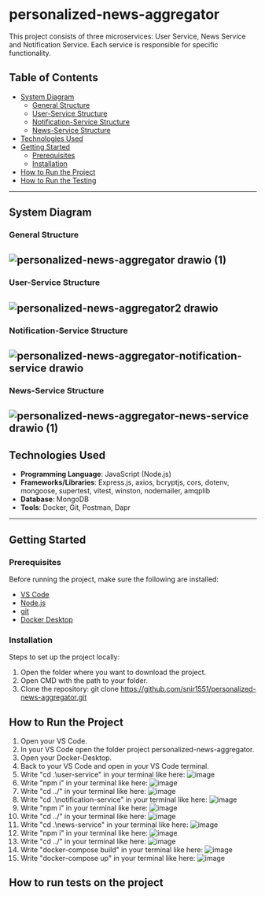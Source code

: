 # personalized-news-aggregator

This project consists of three microservices: User Service, News Service and Notification Service. Each service is responsible for specific functionality.


## Table of Contents
- [System Diagram](#system-diagram)
  - [General Structure](#general-structure)
  - [User-Service Structure](#user-service-structure)
  - [Notification-Service Structure](#notification-service-structure)
  - [News-Service Structure](#news-service-structure)
- [Technologies Used](#technologies-used)
- [Getting Started](#getting-started)  
  - [Prerequisites](#prerequisites)  
  - [Installation](#installation)
- [How to Run the Project](#how-to-run-the-project)  
- [How to Run the Testing](#how-to-run-the-testing)

---

## System Diagram

### General Structure
![personalized-news-aggregator drawio (1)](https://github.com/user-attachments/assets/c4f9c13d-3ff2-48f3-86d8-7f9b609b616b)
---
### User-Service Structure
![personalized-news-aggregator2 drawio](https://github.com/user-attachments/assets/5836261a-1b6f-463b-887a-dad353c29cab)
---
### Notification-Service Structure
![personalized-news-aggregator-notification-service drawio](https://github.com/user-attachments/assets/2adb2e9d-2acb-483c-80a9-0e5af2e306ab)
---
### News-Service Structure
![personalized-news-aggregator-news-service drawio (1)](https://github.com/user-attachments/assets/b96cff25-6db4-4345-8430-dc423de4b416)
---
## Technologies Used
- **Programming Language**: JavaScript (Node.js) 
- **Frameworks/Libraries**: Express.js, axios, bcryptjs, cors, dotenv, mongoose, supertest, vitest, winston, nodemailer, amqplib  
- **Database**: MongoDB
- **Tools**: Docker, Git, Postman, Dapr


---

## Getting Started

### Prerequisites

Before running the project, make sure the following are installed:

- [VS Code](https://code.visualstudio.com/)
- [Node.js](https://nodejs.org/)
- [git](https://git-scm.com/downloads)
- [Docker Desktop](https://www.docker.com/products/docker-desktop/)

### Installation

Steps to set up the project locally:

1. Open the folder where you want to download the project.
2. Open CMD with the path to your folder.
3. Clone the repository:
   git clone https://github.com/snir1551/personalized-news-aggregator.git


## How to Run the Project

1. Open your VS Code.
2. In your VS Code open the folder project personalized-news-aggregator.
3. Open your Docker-Desktop.
4. Back to your VS Code and open in your VS Code terminal.
5. Write "cd .\user-service\" in your terminal like here:
    ![image](https://github.com/user-attachments/assets/967b28cc-543f-4c4b-9a09-f0a56d04fcfb)
6. Write "npm i" in your terminal like here:
    ![image](https://github.com/user-attachments/assets/9da5c21e-370f-4171-b96d-79ad6454ffa7)
7. Write "cd ../" in your terminal like here:
    ![image](https://github.com/user-attachments/assets/3117b50f-70ab-42e4-bcd3-b7811ca96bac)
8. Write "cd .\notification-service\" in your terminal like here:
    ![image](https://github.com/user-attachments/assets/7b9a5ed4-5606-4704-a4b6-7bde110385e8)
9. Write "npm i" in your terminal like here:
    ![image](https://github.com/user-attachments/assets/67341e45-9f51-4444-8313-11d5651be3b7)
10. Write "cd ../" in your terminal like here:
    ![image](https://github.com/user-attachments/assets/67b41628-820a-4caa-8435-f35f3fca121d)
11. Write "cd .\news-service\" in your terminal like here:
    ![image](https://github.com/user-attachments/assets/7cde8917-70d6-4104-8520-a92ca79b654b)
12. Write "npm i" in your terminal like here:
    ![image](https://github.com/user-attachments/assets/be973066-be20-40f2-8dd5-64ec1642b03f)
13. Write "cd ../" in your terminal like here:
    ![image](https://github.com/user-attachments/assets/2c9620d2-05ad-438c-bb97-0333e023a470)
14. Write "docker-compose build" in your terminal like here:
    ![image](https://github.com/user-attachments/assets/e703da75-aeea-42bf-be0b-b5b465b9c595)
15. Write "docker-compose up" in your terminal like here:
    ![image](https://github.com/user-attachments/assets/af87e23e-d3a6-4a9c-b15a-f219b923ff55)


## How to run tests on the project


